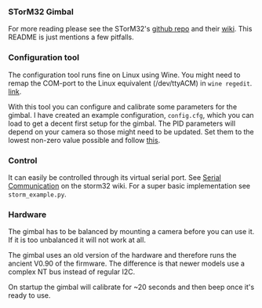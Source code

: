 ### STorM32 Gimbal
For more reading please see the STorM32's [github repo](https://github.com/olliw42/storm32bgc) and their [wiki](http://www.olliw.eu/storm32bgc-wiki/Getting_Started). This README is just mentions a few pitfalls.


### Configuration tool
The configuration tool runs fine on Linux using Wine. You might need to remap the COM-port to the Linux equivalent (/dev/ttyACM) in `wine regedit`. [link](https://wiki.winehq.org/index.php?title=Wine_User%27s_Guide&oldid=2519#Serial_and_Parallel_Ports).


With this tool you can configure and calibrate some parameters for the gimbal. I have created an example configuration, `config.cfg`, which you can load to get a decent first setup for the gimbal. The PID parameters will depend on your camera so those might need to be updated. Set them to the lowest non-zero value possible and follow [this](http://www.olliw.eu/storm32bgc-wiki/Tuning_Recipe).


### Control
It can easily be controlled through its virtual serial port. See [Serial Communication](http://www.olliw.eu/storm32bgc-wiki/Serial_Communication) on the storm32 wiki. For a super basic implementation see `storm_example.py`.


### Hardware
The gimbal has to be balanced by mounting a camera before you can use it. If it is too unbalanced it will not work at all.


The gimbal uses an old version of the hardware and therefore runs the ancient V0.90 of the firmware. The difference is that newer models use a complex NT bus instead of regular I2C.


On startup the gimbal will calibrate for ~20 seconds and then beep once it's ready to use.